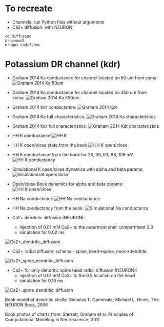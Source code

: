 # To recreate
* Channels: run Python files without arguments
* Ca2+ diffusion: with NEURON:
```
cd diffusion
nrnivmodl
nrngui cadif.hoc
```

# Potassium DR channel (kdr)

* Graham 2014 Ka conductance for channel located on 50 um from soma:
![Graham 2014 Ka 50um](img/simulation/graham_ka_conductance_50um.png)

* Graham 2014 Ka conductance for channel located on 350 um from soma:
![Graham 2014 Ka 350um](img/simulation/graham_ka_conductance_350um.png)

* Graham 2014 Kdr conductance:
![Graham 2014 Kdr](img/simulation/graham_kdr_conductance.png)

* Graham 2014 Ka full characteristics:
![Graham 2014 Ka characteristics](img/simulation/graham_ka_characteristics.png)

* Graham 2014 Kdr full characteristics:
![Graham 2014 Kdr characteristics](img/simulation/graham_kdr_characteristics.png)

* HH K conductance
![HH K](img/simulation/hh_k_conductance.png)

* HH K open/close state from the book
![HH K open/close](img/book/kdrl_open.jpg)

* HH K conductance from the book for 26, 38, 63, 88, 109 mV
![HH K conductancy](img/book/kdr_conductancy.jpg)

* Simulational K open/close dynamics with alpha and beta params:
![SimulationalK open/close](img/simulation/kdr_open_close_sim.png)

* Open/close Book dynamics for alpha and beta params:
![HH K open/close](img/book/open_close_alpha_beta.jpg)

* HH Na conductance
![HH Na conductance](img/simulation/hh_na_conductance.png)

* HH Na conductancy from the book:
![Simulational Na conductancy](img/book/na_condictancy.jpg)

* Ca2+ dendritic diffusion (NEURON):
  * injection of 0.01 mM Ca2+ to the outermost shell compartment 0.0
  * simulation for 0.02 ms
  
![Ca2+_dendritic_diffusion](img/simulation/ca2_diffusion_with_xaxis.png)

* Ca2+ radial diffusion schema - spine_head->spine_neck->dendrite:

![Ca2+_spine_dendritic_diffusion](img/simulation/spine_dend_radial_diffusion.jpg)

* Ca2+ for only dendritic spine head radial diffusion (NEURON):
  * injection of 0.01 mM Ca2+ to the 0.5 location on the head
  * simulation for 0.16 ms
  
![Ca2+_spine_dendritic_diffusion](img/simulation/ca2+_radial_diffusion.png)

Book model of dendritic shells: Nicholas T. Carnevale, Michael L. Hines, The NEURON Book, 2006

Book photos of charts from: Sterratt, Graham et al. Principles of Computational Modeling in Neuroscience, 2011

